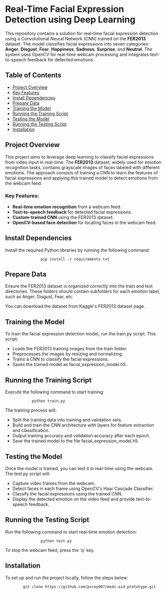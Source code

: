 # Real-Time Facial Expression Detection using Deep Learning

This repository contains a solution for real-time facial expression detection using a Convolutional Neural Network (CNN) trained on the **FER2013** dataset. The model classifies facial expressions into seven categories: **Anger**, **Disgust**, **Fear**, **Happiness**, **Sadness**, **Surprise**, and **Neutral**. The system uses OpenCV for real-time webcam processing and integrates text-to-speech feedback for detected emotions.

## Table of Contents
- [Project Overview](#project-overview)
- [Key Features](#key-features)
- [Install Dependencies](#install-dependencies)
- [Prepare Data](#prepare-data)
- [Training the Model](#training-the-model)
- [Running the Training Script](#running-the-training-script)
- [Testing the Model](#testing-the-model)
- [Running the Testing Script](#running-the-testing-script)
- [Installation](#installation)

## Project Overview

This project aims to leverage deep learning to classify facial expressions from video input in real-time. The **FER2013** dataset, widely used for emotion recognition tasks, contains grayscale images of faces labeled with different emotions. The approach consists of training a CNN to learn the features of facial expressions and applying this trained model to detect emotions from the webcam feed.

### Key Features:
- **Real-time emotion recognition** from a webcam feed.
- **Text-to-speech feedback** for detected facial expressions.
- **Custom-trained CNN** using the FER2013 dataset.
- **OpenCV-based face detection** for locating faces in the webcam feed.

## Install Dependencies
Install the required Python libraries by running the following command:

                    pip install -r requirements.txt

## Prepare Data
Ensure the FER2013 dataset is organized correctly into the train and test directories. These folders should contain subfolders for each emotion label, such as Anger, Disgust, Fear, etc.

You can download the dataset from Kaggle's FER2013 dataset page.

## Training the Model
To train the facial expression detection model, run the train.py script. This script:

- Loads the FER2013 training images from the train folder.
- Preprocesses the images by resizing and normalizing.
- Trains a CNN to classify the facial expressions.
- Saves the trained model as facial_expression_model.h5.

## Running the Training Script
Execute the following command to start training:

                python train.py

The training process will:

- Split the training data into training and validation sets.
- Build and train the CNN architecture with layers for feature extraction and classification.
- Output training accuracy and validation accuracy after each epoch.
- Save the trained model to the file facial_expression_model.h5.

## Testing the Model
Once the model is trained, you can test it in real-time using the webcam. The test.py script will:

- Capture video frames from the webcam.
- Detect faces in each frame using OpenCV's Haar Cascade Classifier.
- Classify the facial expressions using the trained CNN.
- Display the detected emotion on the video feed and provide text-to-speech feedback.

## Running the Testing Script
Run the following command to start real-time emotion detection:

                    python test.py

To stop the webcam feed, press the 'q' key.

## Installation
To set up and run the project locally, follow the steps below:

            git clone https://github.com/psroy007/medi-aid-prototype.git